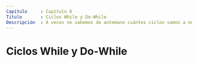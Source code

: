 ```yaml
---
Capitulo     : Capítulo 6
Titulo       : Ciclos While y Do-While
Descripción  : A veces no sabemos de antemano cuántos ciclos vamos a necesitar.  En esos casos, podemos usar una estructura diferente, un ciclo while.
---
```


# Ciclos While y Do-While
